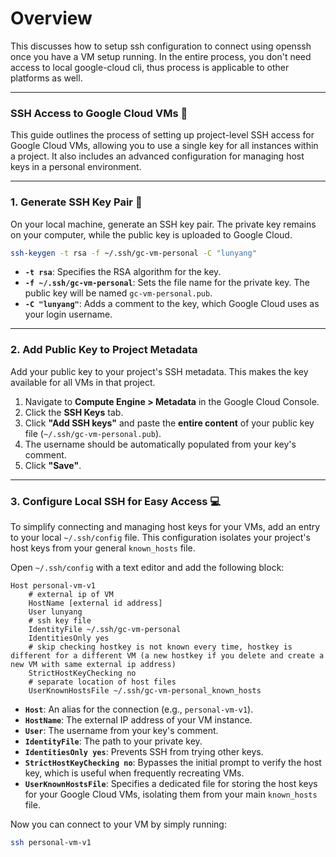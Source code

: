 # Overview 

This discusses how to setup ssh configuration to connect using openssh once you have a VM setup running. 
In the entire process, you don't need access to local google-cloud cli, thus process is applicable to other platforms as well.

-----

### SSH Access to Google Cloud VMs 🔐

This guide outlines the process of setting up project-level SSH access for Google Cloud VMs, allowing you to use a single key for all instances within a project. It also includes an advanced configuration for managing host keys in a personal environment.

-----

### 1\. Generate SSH Key Pair 🔑

On your local machine, generate an SSH key pair. The private key remains on your computer, while the public key is uploaded to Google Cloud.

```bash
ssh-keygen -t rsa -f ~/.ssh/gc-vm-personal -C "lunyang"
```

  * **`-t rsa`**: Specifies the RSA algorithm for the key.
  * **`-f ~/.ssh/gc-vm-personal`**: Sets the file name for the private key. The public key will be named `gc-vm-personal.pub`.
  * **`-C "lunyang"`**: Adds a comment to the key, which Google Cloud uses as your login username.

-----

### 2\. Add Public Key to Project Metadata

Add your public key to your project's SSH metadata. This makes the key available for all VMs in that project.

1.  Navigate to **Compute Engine \> Metadata** in the Google Cloud Console.
2.  Click the **SSH Keys** tab.
3.  Click **"Add SSH keys"** and paste the **entire content** of your public key file (`~/.ssh/gc-vm-personal.pub`).
4.  The username should be automatically populated from your key's comment.
5.  Click **"Save"**.

-----

### 3\. Configure Local SSH for Easy Access 💻

To simplify connecting and managing host keys for your VMs, add an entry to your local `~/.ssh/config` file. This configuration isolates your project's host keys from your general `known_hosts` file.

Open `~/.ssh/config` with a text editor and add the following block:

```sshconfig
Host personal-vm-v1
    # external ip of VM
    HostName [external id address]
    User lunyang
    # ssh key file 
    IdentityFile ~/.ssh/gc-vm-personal 
    IdentitiesOnly yes
    # skip checking hostkey is not known every time, hostkey is different for a different VM (a new hostkey if you delete and create a new VM with same external ip address)
    StrictHostKeyChecking no
    # separate location of host files
    UserKnownHostsFile ~/.ssh/gc-vm-personal_known_hosts
```

  * **`Host`**: An alias for the connection (e.g., `personal-vm-v1`).
  * **`HostName`**: The external IP address of your VM instance.
  * **`User`**: The username from your key's comment.
  * **`IdentityFile`**: The path to your private key.
  * **`IdentitiesOnly yes`**: Prevents SSH from trying other keys.
  * **`StrictHostKeyChecking no`**: Bypasses the initial prompt to verify the host key, which is useful when frequently recreating VMs.
  * **`UserKnownHostsFile`**: Specifies a dedicated file for storing the host keys for your Google Cloud VMs, isolating them from your main `known_hosts` file.

Now you can connect to your VM by simply running:

```bash
ssh personal-vm-v1
```